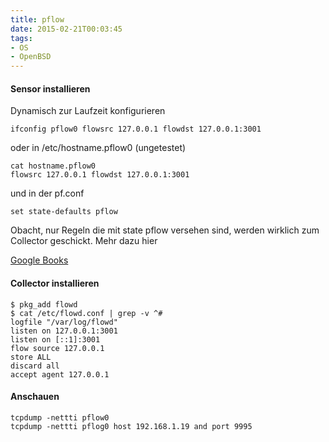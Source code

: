 ```yaml
---
title: pflow
date: 2015-02-21T00:03:45
tags:
- OS
- OpenBSD
---
```


#### Sensor installieren

Dynamisch zur Laufzeit konfigurieren

    ifconfig pflow0 flowsrc 127.0.0.1 flowdst 127.0.0.1:3001

oder in /etc/hostname.pflow0 (ungetestet)

    cat hostname.pflow0
    flowsrc 127.0.0.1 flowdst 127.0.0.1:3001

und in der pf.conf

    set state-defaults pflow

Obacht, nur Regeln die mit state pflow versehen sind, werden wirklich zum Collector geschickt. Mehr dazu hier

[Google Books](https://books.google.de/books?id=oSQBBQAAQBAJ&pg=PA177&lpg=PA177&dq=openbsd+pf+pflow+setup&source=bl&ots=cBYa2yah88&sig=MPPwQWcx3tFpVgXDgD6Uh4O-_sI&hl=de&sa=X&ei=ILnnVOnrOYqqPNucgIAO&ved=0CGUQ6AEwCA#v=onepage&q=openbsd%20pf%20pflow%20setup&f=false)

#### Collector installieren

    $ pkg_add flowd
    $ cat /etc/flowd.conf | grep -v ^#
    logfile "/var/log/flowd"
    listen on 127.0.0.1:3001
    listen on [::1]:3001
    flow source 127.0.0.1
    store ALL
    discard all
    accept agent 127.0.0.1

#### Anschauen

    tcpdump -nettti pflow0
    tcpdump -nettti pflog0 host 192.168.1.19 and port 9995
